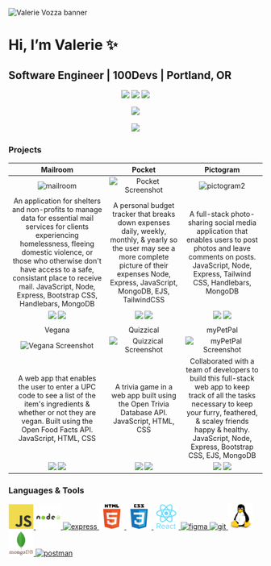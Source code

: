 ![Valerie Vozza banner](https://user-images.githubusercontent.com/101529105/189467733-f9936afd-971c-43ed-9a8f-6e8cbe0cf89e.png)


# Hi, I’m Valerie ✨
## Software Engineer | 100Devs | Portland, OR

<p align="center">
  <a href="https://valerievozza.dev" alt="Portfolio"><img src="https://img.shields.io/badge/portfolio-valerievozza.dev-13B499"></a>
  <a href="https://www.linkedin.com/in/valerievozza" alt="LinkedIn"><img src="https://img.shields.io/badge/linkedin-%2Fvalerievozza-13B499"></a>
  <a href="https://www.twitter.com/valerievozza_" alt="Twitter"><img src ="https://img.shields.io/badge/twitter-%2Fvalerievozza__-13B499"></a>
</p>
<p align="center">
  <a href="https://www.codewars.com/users/valerievozza" alt="Codewars"><img src="https://www.codewars.com/users/valerievozza/badges/small"></a>
</p>

<p align="center">
  <img src="https://github-readme-streak-stats.herokuapp.com/?user=valerievozza&theme=dark"/>
</p>

### Projects

| Mailroom | Pocket | Pictogram |
|:------:|:---------:|:----------------------:|
| ![mailroom](https://user-images.githubusercontent.com/101529105/191888110-02847a0b-350d-405c-bad2-579aa0d25bdd.png) | ![Pocket Screenshot](https://user-images.githubusercontent.com/101529105/193366642-cbafa577-aa45-4111-ad22-2ef74074151f.png) | ![pictogram2](https://user-images.githubusercontent.com/101529105/191889904-161375f7-07aa-42cc-bbfc-0bb01ee2af20.png) |
| An application for shelters and non-profits to manage data for essential mail services for clients experiencing homelessness, fleeing domestic violence, or those who otherwise don't have access to a safe, consistant place to receive mail. JavaScript, Node, Express, Bootstrap CSS, Handlebars, MongoDB | A personal budget tracker that breaks down expenses daily, weekly, monthly, & yearly so the user may see a more complete picture of their expenses Node, Express, JavaScript, MongoDB, EJS, TailwindCSS | A full-stack photo-sharing social media application that enables users to post photos and leave comments on posts. JavaScript, Node, Express, Tailwind CSS, Handlebars, MongoDB |
| <a href="https://github.com/valerievozza/mailroom"><img src="https://img.shields.io/badge/✨ -repo-13B499"></a> <a href="https://mailroom.cyclic.app"><img src="https://img.shields.io/badge/🌐 -website-13B499"></a> | <a href="https://github.com/valerievozza/pocket"><img src="https://img.shields.io/badge/✨ -repo-13B499"></a> <a href="https://pocket.cyclic.app"><img src="https://img.shields.io/badge/🌐 -website-13B499"></a> | <a href="https://github.com/valerievozza/pictogram"><img src="https://img.shields.io/badge/✨ -repo-13B499"></a> <a href="https://pictogram.cyclic.app"><img src="https://img.shields.io/badge/🌐 -website-13B499"></a> |
||
| Vegana | Quizzical | myPetPal |
| ![Vegana Screenshot](https://user-images.githubusercontent.com/101529105/189467039-fece082c-4e5d-4508-9bd2-c7d53efe9583.png) | ![Quizzical Screenshot](https://user-images.githubusercontent.com/101529105/189467045-6db5554b-2b20-4504-989f-bf05468e2bad.png) | ![myPetPal Screenshot](https://user-images.githubusercontent.com/101529105/193366865-06170f11-efaf-40c6-bec6-ebf58617231c.png) |
| A web app that enables the user to enter a UPC code to see a list of the item's ingredients & whether or not they are vegan. Built using the Open Food Facts API. JavaScript, HTML, CSS | A trivia game in a web app built using the Open Trivia Database API. JavaScript, HTML, CSS | Collaborated with a team of developers to build this full-stack web app to keep track of all the tasks necessary to keep your furry, feathered, & scaley friends happy & healthy. JavaScript, Node, Express, Bootstrap CSS, EJS, MongoDB |
| <a href="https://github.com/valerievozza/vegana"><img src="https://img.shields.io/badge/✨ -repo-13B499"></a> <a href="https://vegana.netlify.app"><img src="https://img.shields.io/badge/🌐 -website-13B499"></a> | <a href="https://github.com/valerievozza/quizzical"><img src="https://img.shields.io/badge/✨ -repo-13B499"></a> <a href="https://quizzical-trivia-game.netlify.app"><img src="https://img.shields.io/badge/🌐 -website-13B499"></a> | <a href="https://github.com/valerievozza/myPetPal"><img src="https://img.shields.io/badge/✨ -repo-13B499"></a> <a href="https://mypetpal.onrender.com/"><img src="https://img.shields.io/badge/🌐 -website-13B499"></a> |

### Languages & Tools

<p align="left">
  <a href="https://developer.mozilla.org/en-US/docs/Web/JavaScript" target="_blank" rel="noreferrer"> <img src="https://raw.githubusercontent.com/devicons/devicon/master/icons/javascript/javascript-original.svg" alt="javascript" width="50" height="50"/> </a>
  <a href="https://nodejs.org" target="_blank" rel="noreferrer"> <img src="https://raw.githubusercontent.com/devicons/devicon/master/icons/nodejs/nodejs-original-wordmark.svg" alt="nodejs" width="50" height="50"/> </a>
  <a href="https://expressjs.com" target="_blank" rel="noreferrer"> <img src="https://icongr.am/devicon/express-original.svg?size=128&color=0da0c5" alt="express" width="50" height="50"/> </a>
  <a href="https://www.w3.org/html/" target="_blank" rel="noreferrer"> <img src="https://raw.githubusercontent.com/devicons/devicon/master/icons/html5/html5-original-wordmark.svg" alt="html5" width="50" height="50"/> </a>
  <a href="https://www.w3schools.com/css/" target="_blank" rel="noreferrer"> <img src="https://raw.githubusercontent.com/devicons/devicon/master/icons/css3/css3-original-wordmark.svg" alt="css3" width="50" height="50"/> </a> 
  <a href="https://reactjs.org/" target="_blank" rel="noreferrer"> <img src="https://raw.githubusercontent.com/devicons/devicon/master/icons/react/react-original-wordmark.svg" alt="react" width="50" height="50"/> </a>
  <a href="https://www.figma.com/" target="_blank" rel="noreferrer"> <img src="https://www.vectorlogo.zone/logos/figma/figma-icon.svg" alt="figma" width="50" height="50"/> </a>
  <a href="https://git-scm.com/" target="_blank" rel="noreferrer"> <img src="https://www.vectorlogo.zone/logos/git-scm/git-scm-icon.svg" alt="git" width="50" height="50"/> </a> 
  <a href="https://www.linux.org/" target="_blank" rel="noreferrer"> <img src="https://raw.githubusercontent.com/devicons/devicon/master/icons/linux/linux-original.svg" alt="linux" width="50" height="50"/> </a>
  <a href="https://www.mongodb.com/" target="_blank" rel="noreferrer"> <img src="https://raw.githubusercontent.com/devicons/devicon/master/icons/mongodb/mongodb-original-wordmark.svg" alt="mongodb" width="50" height="50"/> </a> 
  <a href="https://postman.com" target="_blank" rel="noreferrer"> <img src="https://www.vectorlogo.zone/logos/getpostman/getpostman-icon.svg" alt="postman" width="50" height="50"/> </a>
</p>
